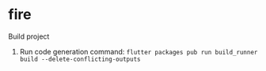 # fire

Build project

1. Run code generation command:
`flutter packages pub run build_runner build --delete-conflicting-outputs`